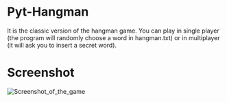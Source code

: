# Pyt-Hangman

It is the classic version of the hangman game.
You can play in single player (the program will randomly choose a word in hangman.txt) or in multiplayer (it will ask you to insert a secret word).

# Screenshot 

![Screenshot_of_the_game](https://drlux.github.io/hangman.JPG)
